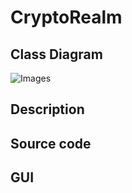 # CryptoRealm

## Class Diagram
![Images](https://github.com/Rahul7834/CryptoRealm/blob/main/Images/Crytorealm.png)
## Description

## Source code

## GUI

